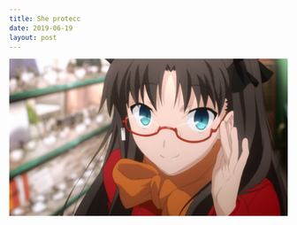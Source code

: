 ```yaml
---
title: She protecc
date: 2019-06-19
layout: post
---
```


<center>

![protecc](../../assets/protecc.jpg)

</center>